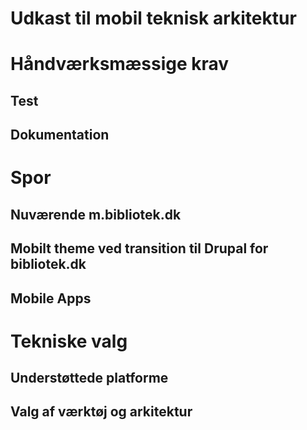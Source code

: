 # Udkast til mobil teknisk arkitektur

# Håndværksmæssige krav
## Test
## Dokumentation

# Spor
## Nuværende m.bibliotek.dk
## Mobilt theme ved transition til Drupal for bibliotek.dk
## Mobile Apps

# Tekniske valg
## Understøttede platforme
## Valg af værktøj og arkitektur